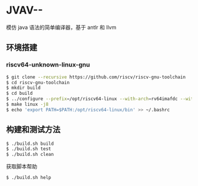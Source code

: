 # JVAV--

模仿 java 语法的简单编译器，基于 antlr 和 llvm

## 环境搭建

### riscv64-unknown-linux-gnu

```bash
$ git clone --recursive https://github.com/riscv/riscv-gnu-toolchain
$ cd riscv-gnu-toolchain
$ mkdir build
$ cd build
$ ../configure --prefix=/opt/riscv64-linux --with-arch=rv64imafdc --with-abi=lp64 -enable-linux
$ make linux -j8
$ echo 'export PATH=$PATH:/opt/riscv64-linux/bin' >> ~/.bashrc
```

## 构建和测试方法

```bash
$ ./build.sh build
$ ./build.sh test
$ ./build.sh clean
```

获取脚本帮助

```bash
$ ./build.sh help
```